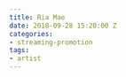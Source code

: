 ```yaml
---
title: Ria Mae
date: 2018-09-28 15:20:00 Z
categories:
- streaming-promotion
tags:
- artist
---
```


